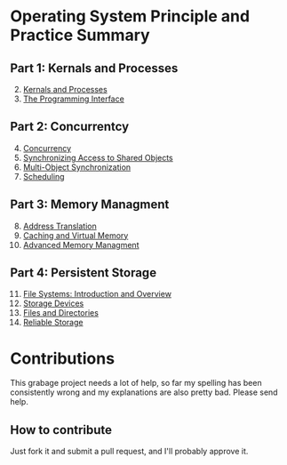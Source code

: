 # Operating System Principle and Practice Summary
## Part 1: Kernals and Processes
2.  [Kernals and Processes](Chapter2.md)
3.  [The Programming Interface](Chapter3.md)
## Part 2: Concurrentcy
4. [Concurrency](Chapter4.md)
5. [Synchronizing Access to Shared Objects](Chapter5.md)
6. [Multi-Object Synchronization](Chapter6.md)
7. [Scheduling](Chapter7.md)
## Part 3: Memory Managment
8. [Address Translation](Chapter8.md)
9. [Caching and Virtual Memory](Chapter9.md)
10. [Advanced Memory Managment](Chapter10.md)
## Part 4: Persistent Storage
11. [File Systems: Introduction and Overview](Chapter11.md)
12. [Storage Devices](Chapter12.md)
13. [Files and Directories](Chapter13.md)
14. [Reliable Storage](Chapter14,md)
# Contributions
This grabage project needs a lot of help, so far my spelling has been consistently wrong and my explanations are also pretty bad. Please send help. 
## How to contribute
Just fork it and submit a pull request, and I'll probably approve it.